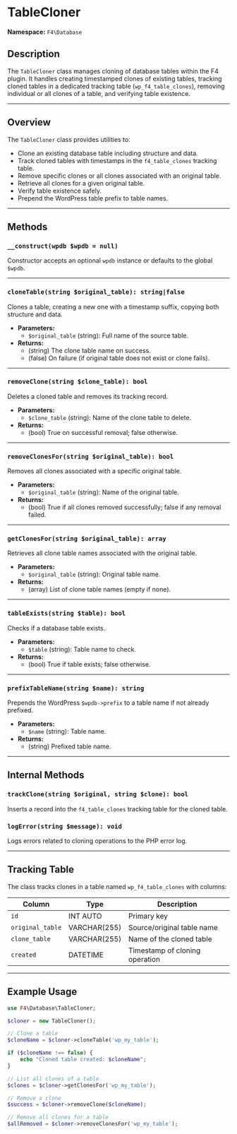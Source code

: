 # TableCloner

**Namespace:** `F4\Database`

## Description

The `TableCloner` class manages cloning of database tables within the F4 plugin. It handles creating timestamped clones of existing tables, tracking cloned tables in a dedicated tracking table (`wp_f4_table_clones`), removing individual or all clones of a table, and verifying table existence.

---

## Overview

The `TableCloner` class provides utilities to:

- Clone an existing database table including structure and data.
- Track cloned tables with timestamps in the `f4_table_clones` tracking table.
- Remove specific clones or all clones associated with an original table.
- Retrieve all clones for a given original table.
- Verify table existence safely.
- Prepend the WordPress table prefix to table names.

---

## Methods

### `__construct(wpdb $wpdb = null)`

Constructor accepts an optional `wpdb` instance or defaults to the global `$wpdb`.

---

### `cloneTable(string $original_table): string|false`

Clones a table, creating a new one with a timestamp suffix, copying both structure and data.

- **Parameters:**
  - `$original_table` (string): Full name of the source table.
- **Returns:**
  - (string) The clone table name on success.
  - (false) On failure (if original table does not exist or clone fails).

---

### `removeClone(string $clone_table): bool`

Deletes a cloned table and removes its tracking record.

- **Parameters:**
  - `$clone_table` (string): Name of the clone table to delete.
- **Returns:**
  - (bool) True on successful removal; false otherwise.

---

### `removeClonesFor(string $original_table): bool`

Removes all clones associated with a specific original table.

- **Parameters:**
  - `$original_table` (string): Name of the original table.
- **Returns:**
  - (bool) True if all clones removed successfully; false if any removal failed.

---

### `getClonesFor(string $original_table): array`

Retrieves all clone table names associated with the original table.

- **Parameters:**
  - `$original_table` (string): Original table name.
- **Returns:**
  - (array) List of clone table names (empty if none).

---

### `tableExists(string $table): bool`

Checks if a database table exists.

- **Parameters:**
  - `$table` (string): Table name to check.
- **Returns:**
  - (bool) True if table exists; false otherwise.

---

### `prefixTableName(string $name): string`

Prepends the WordPress `$wpdb->prefix` to a table name if not already prefixed.

- **Parameters:**
  - `$name` (string): Table name.
- **Returns:**
  - (string) Prefixed table name.

---

## Internal Methods

### `trackClone(string $original, string $clone): bool`

Inserts a record into the `f4_table_clones` tracking table for the cloned table.

### `logError(string $message): void`

Logs errors related to cloning operations to the PHP error log.

---

## Tracking Table

The class tracks clones in a table named `wp_f4_table_clones` with columns:

| Column           | Type         | Description                     |
|------------------|--------------|--------------------------------|
| `id`             | INT AUTO     | Primary key                    |
| `original_table` | VARCHAR(255) | Source/original table name     |
| `clone_table`    | VARCHAR(255) | Name of the cloned table       |
| `created`        | DATETIME     | Timestamp of cloning operation |

---

## Example Usage

```php
use F4\Database\TableCloner;

$cloner = new TableCloner();

// Clone a table
$cloneName = $cloner->cloneTable('wp_my_table');

if ($cloneName !== false) {
    echo "Cloned table created: $cloneName";
}

// List all clones of a table
$clones = $cloner->getClonesFor('wp_my_table');

// Remove a clone
$success = $cloner->removeClone($cloneName);

// Remove all clones for a table
$allRemoved = $cloner->removeClonesFor('wp_my_table');
